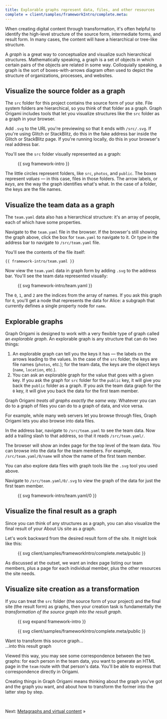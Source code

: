 ```yaml
---
title: Explorable graphs represent data, files, and other resources
complete = client/samples/frameworkIntro/complete.meta:
---
```


When creating digital content through transformation, it's often helpful to identify the high-level structure of the source form, intermediate forms, and result form. In many cases, the content will have a hierarchical or tree-like structure.

A _graph_ is a great way to conceptualize and visualize such hierarchical structures. Mathematically speaking, a graph is a set of objects in which certain pairs of the objects are related in some way. Colloquially speaking, a graph is the sort of boxes-with-arrows diagram often used to depict the structure of organizations, processes, and websites.

## Visualize the source folder as a graph

The `src` folder for this project contains the source form of your site. File system folders are hierarchical, so you think of that folder as a graph. Graph Origami includes tools that let you visualize structures like the `src` folder as a graph in your browser.

<span class="tutorialStep"></span> Add `.svg` to the URL you're previewing so that it ends with `/src/.svg`. If you're using Glitch or StackBlitz, do this in the fake address bar inside the Glitch or StackBlitz page. If you're running locally, do this in your browser's real address bar.

You'll see the `src` folder visually represented as a graph:

<figure>
{{ svg framework-intro }}
</figure>

The little circles represent folders, like `src`, `photos`, and `public`. The boxes represent _values_ — in this case, files in those folders. The arrow labels, or _keys_, are the way the graph identifies what's what. In the case of a folder, the keys are the file names.

## Visualize the team data as a graph

The `team.yaml` data also has a hierarchical structure: it's an array of people, each of which have some properties.

<span class="tutorialStep"></span> Navigate to the `team.yaml` file in the browser. If the browser's still showing the graph above, click the box for `team.yaml` to navigate to it. Or type in the address bar to navigate to `/src/team.yaml` file.

You'll see the contents of the file itself:

```\yaml
{{ framework-intro/team.yaml }}
```

<span class="tutorialStep"></span> Now view the `team.yaml` data in graph form by adding `.svg` to the address bar. You'll see the team data represented visually:

<figure>
{{ svg framework-intro/team.yaml }}
</figure>

The `0`, `1`, and `2` are the indices from the array of names. If you ask this graph for `0`, you'll get a node that represents the data for Alice: a subgraph that currently defines a single property node for `name`.

## Explorable graphs

Graph Origami is designed to work with a very flexible type of graph called an _explorable graph_. An explorable graph is any structure that can do two things:

1. An explorable graph can tell you the keys it has — the labels on the arrows leading to the values. In the case of the `src` folder, the keys are file names (`photos`, etc.); for the team data, the keys are the object keys (`name`, `location`, etc.).
1. You can ask an explorable graph for the value that goes with a given key. If you ask the graph for `src` folder for the `public` key, it will give you back the `public` folder as a graph. If you ask the team data graph for the `0` key, it will give you back the data for the first team member.

Graph Origami _treats all graphs exactly the same way_. Whatever you can do to a graph of files you can do to a graph of data, and vice versa.

For example, while many web servers let you browse through files, Graph Origami lets you also browse into data files.

<span class="tutorialStep"></span> In the address bar, navigate to `/src/team.yaml` to see the team data. Now add a trailing slash to that address, so that it reads `/src/team.yaml/`.

The browser will show an index page for the top level of the team data. You can browse into the data for the team members. For example, `/src/team.yaml/0/name` will show the name of the first team member.

You can also explore data files with graph tools like the `.svg` tool you used above.

<span class="tutorialStep"></span> Navigate to `/src/team.yaml/0/.svg` to view the graph of the data for just the first team member.

<figure>
{{ svg framework-intro/team.yaml/0 }}
</figure>

## Visualize the final result as a graph

Since you can think of any structures as a graph, you can also visualize the final result of your About Us site as a graph.

Let's work backward from the desired result form of the site. It might look like this:

<figure>
{{ svg client/samples/frameworkIntro/complete.meta/public }}
</figure>

As discussed at the outset, we want an index page listing our team members, plus a page for each individual member, plus the other resources the site needs.

## Visualize site creation as a transformation

If you can treat the `src` folder (the source form of your project) and the final site (the result form) as graphs, then your creation task is fundamentally the _transformation of the source graph into the result graph_.

<div class="sideBySide">
  <figure>
    {{ svg expand framework-intro }}
  </figure>
  <figure>
  {{ svg client/samples/frameworkIntro/complete.meta/public }}
  </figure>
  <figcaption>Want to transform this source graph…</figcaption>
  <figcaption>…into this result graph</figcaption>
</div>

Viewed this way, you may see some correspondence between the two graphs: for each person in the team data, you want to generate an HTML page in the `team` route with that person's data. You'll be able to express that correspondence directly in Origami.

Creating things in Graph Origami means thinking about the graph you've got and the graph you want, and about how to transform the former into the latter step by step.

&nbsp;

Next: [Metagraphs and virtual content](intro3.html) »
